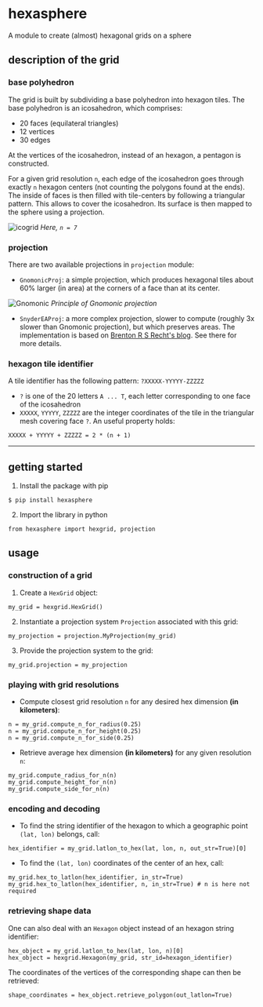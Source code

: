 # hexasphere
A module to create (almost) hexagonal grids on a sphere

## description of the grid

### base polyhedron

The grid is built by subdividing a base polyhedron into hexagon tiles.
The base polyhedron is an icosahedron, which comprises:
- 20 faces (equilateral triangles)
- 12 vertices
- 30 edges

At the vertices of the icosahedron, instead of an hexagon, a pentagon is constructed.

For a given grid resolution `n`, each edge of the icosahedron goes through exactly `n` hexagon centers (not counting the polygons found at the ends). The inside of faces is then filled with tile-centers by following a triangular pattern.
This allows to cover the icosahedron. Its surface is then mapped to the sphere using a projection.

![icogrid](https://user-images.githubusercontent.com/70936497/186472661-e6255c76-46ae-4ce8-9b13-32c0683ee48b.jpeg)
*Here, `n = 7`*

### projection

There are two available projections in `projection` module:
- `GnomonicProj`: a simple projection, which produces hexagonal tiles about 60% larger (in area) at the corners of a face than at its center.

![Gnomonic](https://user-images.githubusercontent.com/70936497/186617448-b5ba845c-f2d5-42b2-b319-a594d2041905.png)
*Principle of Gnomonic projection*

- `SnyderEAProj`: a more complex projection, slower to compute (roughly 3x slower than Gnomonic projection), but which preserves areas. The implementation is based on [Brenton R S Recht's blog](https://brsr.github.io/2021/08/31/snyder-equal-area.html). See there for more details.

### hexagon tile identifier

A tile identifier has the following pattern: `?XXXXX-YYYYY-ZZZZZ`
- `?` is one of the 20 letters `A ... T`, each letter corresponding to one face of the icosahedron
- `XXXXX`, `YYYYY`, `ZZZZZ` are the integer coordinates of the tile in the triangular mesh covering face `?`. An useful property holds:

`XXXXX + YYYYY + ZZZZZ = 2 * (n + 1)`

---

## getting started

1. Install the package with pip

`$ pip install hexasphere`

2. Import the library in python

`from hexasphere import hexgrid, projection`

## usage

### construction of a grid

1. Create a `HexGrid` object:

`my_grid = hexgrid.HexGrid()`

2. Instantiate a projection system `Projection` associated with this grid:

`my_projection = projection.MyProjection(my_grid)`

3. Provide the projection system to the grid:

`my_grid.projection = my_projection`

### playing with grid resolutions

- Compute closest grid resolution `n` for any desired hex dimension **(in kilometers)**:

```
n = my_grid.compute_n_for_radius(0.25)
n = my_grid.compute_n_for_height(0.25)
n = my_grid.compute_n_for_side(0.25)
```

- Retrieve average hex dimension **(in kilometers)** for any given resolution `n`:

```
my_grid.compute_radius_for_n(n)
my_grid.compute_height_for_n(n)
my_grid.compute_side_for_n(n)
```

### encoding and decoding

- To find the string identifier of the hexagon to which a geographic point `(lat, lon)` belongs, call:

```
hex_identifier = my_grid.latlon_to_hex(lat, lon, n, out_str=True)[0]
```

- To find the `(lat, lon)` coordinates of the center of an hex, call:

```
my_grid.hex_to_latlon(hex_identifier, in_str=True)
my_grid.hex_to_latlon(hex_identifier, n, in_str=True) # n is here not required
```

### retrieving shape data

One can also deal with an `Hexagon` object instead of an hexagon string identifier:

```
hex_object = my_grid.latlon_to_hex(lat, lon, n)[0]
hex_object = hexgrid.Hexagon(my_grid, str_id=hexagon_identifier)
```

The coordinates of the vertices of the corresponding shape can then be retrieved:

```
shape_coordinates = hex_object.retrieve_polygon(out_latlon=True)
```